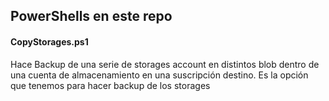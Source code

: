 ## PowerShells en este repo
#### CopyStorages.ps1
Hace Backup de una serie de storages account en distintos blob dentro de una cuenta de almacenamiento en una suscripción destino.
Es la opción que tenemos para hacer backup de los storages